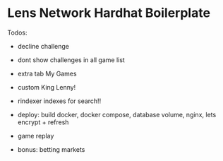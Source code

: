 # Lens Network Hardhat Boilerplate

Todos:

- decline challenge
- dont show challenges in all game list
- extra tab My Games
- custom King Lenny!
- rindexer indexes for search!!
- deploy: build docker, docker compose, database volume, nginx, lets encrypt + refresh

- game replay
- bonus: betting markets

